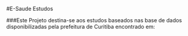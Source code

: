 #E-Saude Estudos

###Este Projeto destina-se aos estudos baseados nas base de dados disponibilizadas pela prefeitura de Curitiba encontrado em: 
